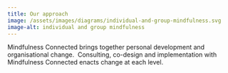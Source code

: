 ```yaml
---
title: Our approach
image: /assets/images/diagrams/individual-and-group-mindfulness.svg
image-alt: individual and group mindfulness
---
```

Mindfulness Connected brings together personal development and organisational change.  Consulting, co-design and implementation with Mindfulness Connected enacts change at each level.
